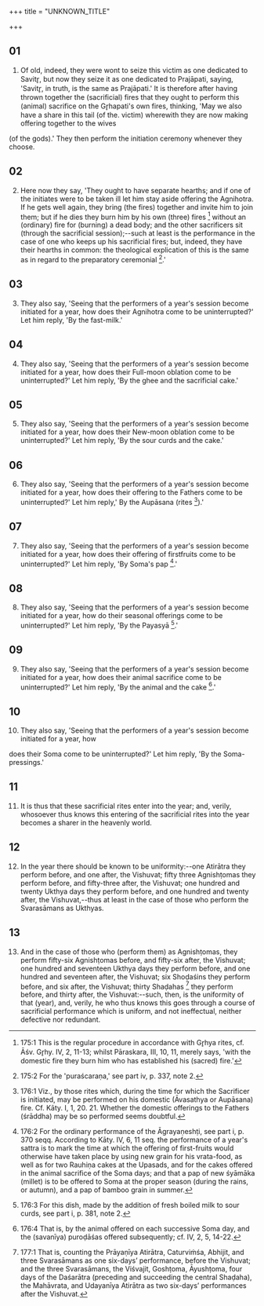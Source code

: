 +++
title = "UNKNOWN_TITLE"

+++


## 01
1. Of old, indeed, they were wont to seize this victim as one dedicated to Savitr̥, but now they seize it as one dedicated to Prajāpati, saying, 'Savitr̥, in truth, is the same as Prajāpati.' It is therefore after having thrown together the (sacrificial) fires that they ought to perform this (animal) sacrifice on the Gr̥hapati's own fires, thinking, 'May we also have a share in this tail (of the. victim) wherewith they are now making offering together to the wives

 (of the gods).' They then perform the initiation ceremony whenever they choose.

## 02
2. Here now they say, 'They ought to have separate hearths; and if one of the initiates were to be taken ill let him stay aside offering the Agnihotra. If he gets well again, they bring (the fires) together and invite him to join them; but if he dies they burn him by his own (three) fires [^fn_499] without an (ordinary) fire for (burning) a dead body; and the other sacrificers sit (through the sacrificial session);--such at least is the performance in the case of one who keeps up his sacrificial fires; but, indeed, they have their hearths in common: the theological explication of this is the same as in regard to the preparatory ceremonial [^fn_500].'

[^fn_499]: 175:1 This is the regular procedure in accordance with Gr̥hya rites, cf. Āśv. Gr̥hy. IV, 2, 11-13; whilst Pāraskara, III, 10, 11, merely says, 'with the domestic fire they burn him who has established his (sacred) fire.'

[^fn_500]: 175:2 For the 'puraścaraṇa,' see part iv, p. 337, note 2.

## 03
3. They also say, 'Seeing that the performers of a year's session become initiated for a year, how does their Agnihotra come to be uninterrupted?' Let him reply, 'By the fast-milk.'

## 04
4. They also say, 'Seeing that the performers of a year's session become initiated for a year, how does their Full-moon oblation come to be uninterrupted?' Let him reply, 'By the ghee and the sacrificial cake.'

## 05
5. They also say, 'Seeing that the performers of a year's session become initiated for a year, how does their New-moon oblation come to be uninterrupted?' Let him reply, 'By the sour curds and the cake.'

## 06
6. They also say, 'Seeing that the performers of a year's session become initiated for a year, how does their offering to the Fathers come to be uninterrupted?' Let him reply,' By the Aupāsana (rites [^fn_501]).'

[^fn_501]: 176:1 Viz., by those rites which, during the time for which the Sacrificer is initiated, may be performed on his domestic (Āvasathya or Aupāsana) fire. Cf. Kāty. I, 1, 20. 21. Whether the domestic offerings to the Fathers (śrāddha) may be so performed seems doubtful.

## 07
7. They also say, 'Seeing that the performers of a year's session become initiated for a year, how does their offering of firstfruits come to be uninterrupted?' Let him reply, 'By Soma's pap [^fn_502].'

[^fn_502]: 176:2 For the ordinary performance of the Āgrayaṇeshṭi, see part i, p. 370 seqq. According to Kāty. IV, 6, 11 seq. the performance of a year's sattra is to mark the time at which the offering of first-fruits would otherwise have taken place by using new grain for his vrata-food, as well as for two Rauhiṇa cakes at the Upasads, and for the cakes offered in the animal sacrifice of the Soma days; and that a pap of new śyāmāka (millet) is to be offered to Soma at the proper season (during the rains, or autumn), and a pap of bamboo grain in summer.

## 08
8. They also say, 'Seeing that the performers of a year's session become initiated for a year, how do their seasonal offerings come to be uninterrupted?' Let him reply, 'By the Payasyā [^fn_503].'

[^fn_503]: 176:3 For this dish, made by the addition of fresh boiled milk to sour curds, see part i, p. 381, note 2.

## 09
9. They also say, 'Seeing that the performers of a year's session become initiated for a year, how does their animal sacrifice come to be uninterrupted?' Let him reply, 'By the animal and the cake [^fn_504].'

[^fn_504]: 176:4 That is, by the animal offered on each successive Soma day, and the (savanīya) puroḍāśas offered subsequently; cf. IV, 2, 5, 14-22.

## 10
10. They also say, 'Seeing that the performers of a year's session become initiated for a year, how

does their Soma come to be uninterrupted?' Let him reply, 'By the Soma-pressings.'

## 11
11. It is thus that these sacrificial rites enter into the year; and, verily, whosoever thus knows this entering of the sacrificial rites into the year becomes a sharer in the heavenly world.

## 12
12. In the year there should be known to be uniformity:--one Atirātra they perform before, and one after, the Vishuvat; fifty three Agnishṭomas they perform before, and fifty-three after, the Vishuvat; one hundred and twenty Ukthya days they perform before, and one hundred and twenty after, the Vishuvat,--thus at least in the case of those who perform the Svarasāmans as Ukthyas.

## 13
13. And in the case of those who (perform them) as Agnishṭomas, they perform fifty-six Agnishṭomas before, and fifty-six after, the Vishuvat; one hundred and seventeen Ukthya days they perform before, and one hundred and seventeen after, the Vishuvat; six Shoḍaśins they perform before, and six after, the Vishuvat; thirty Shaḍahas [^fn_505] they perform before, and thirty after, the Vishuvat:--such, then, is the uniformity of that (year), and, verily, he who thus knows this goes through a course of sacrificial performance which is uniform, and not ineffectual, neither defective nor redundant.

[^fn_505]: 177:1 That is, counting the Prāyaṇīya Atirātra, Caturviṁśa, Abhijit, and three Svarasāmans as one six-days’ performance, before the Vishuvat; and the three Svarasāmans, the Viśvajit, Goshṭoma, Āyushṭoma, four days of the Daśarātra (preceding and succeeding the central Shaḍaha), the Mahāvrata, and Udayanīya Atirātra as two six-days’ performances after the Vishuvat.

